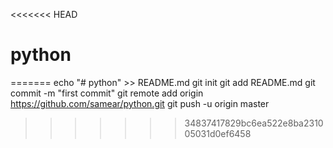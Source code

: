 <<<<<<< HEAD
# python
=======
echo "# python" >> README.md
git init
git add README.md
git commit -m "first commit"
git remote add origin https://github.com/samear/python.git
git push -u origin master
>>>>>>> 34837417829bc6ea522e8ba231005031d0ef6458
